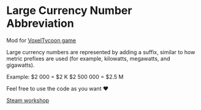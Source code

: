 # Large Currency Number Abbreviation

Mod for [VoxelTycoon game](https://store.steampowered.com/app/732050/Voxel_Tycoon/)

Large currency numbers are represented by adding a suffix, similar to how metric prefixes are used (for example, kilowatts, megawatts, and gigawatts).

Example:
$2 000 = $2 K
$2 500 000 = $2.5 M

Feel free to use the code as you want ❤️

[Steam workshop](https://steamcommunity.com/)
